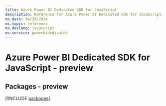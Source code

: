 ```yaml
---
title: Azure Power BI Dedicated SDK for JavaScript
description: Reference for Azure Power BI Dedicated SDK for JavaScript
ms.date: 04/29/2024
ms.topic: reference
ms.devlang: javascript
ms.service: powerbidedicated
---
```

# Azure Power BI Dedicated SDK for JavaScript - preview
## Packages - preview
[!INCLUDE [packages](power-bi-dedicated-index.md)]